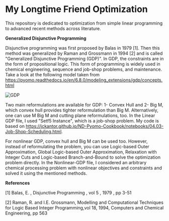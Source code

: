 # My Longtime Friend Optimization
This repository is dedicated to optimization from simple linear programming to advanced recent methods across literature.

**Generalized Disjunctive Programming** 

Disjunctive programming was first proposed by Balas in 1979 [1]. Then this method was generalized by Raman and Grossmann in 1994 [2] and is called "Generalized Disjunctive Programming (GDP)". In GDP, the constraints are in the form of propositional logic. This form of programming is widely used in chemical engineering, sequence and job-shop problems, and maintenance. Take a look at the following model taken from https://pyomo.readthedocs.io/en/6.8.0/modeling_extensions/gdp/concepts.html


![GDP](https://github.com/user-attachments/assets/d8d59d41-cc4f-4839-a069-906b85d85deb)

Two main reformulations are available for GDP: 1- Convex Hull and 2- Big M, which convex hull provides tighter reformulation than Big M. Alternatively, one can use M Big M and cutting plane reformulations, too. In the Linear GDP file, I used "Setf5 Instance", which is a job-shop problem. My code is based on https://jckantor.github.io/ND-Pyomo-Cookbook/notebooks/04.03-Job-Shop-Scheduling.html.

For nonlinear GDP, convex hull and Big M can be used too. However, instead of reformulating the problem, you can use Logic-based Outer Approximation, Global Logic-based Outer Approximation, Relaxation with Integer Cuts and Logic-based Branch-and-Bound to solve the optimization problem directly. In the Nonlinear-GDP file, I considered an arbitrary chemical processing problem with nonlinear objectives and constraints and solved it using the mentioned methods.










**References**

[1] Balas, E. , Disjunctive Programming , vol 5 , 1979 , pp 3-51

[2] Raman, R. and I.E. Grossmann, Modelling and Computational Techniques for Logic Based Integer Programming,vol 18, 1994, Computers and Chemical Engineering, pp 563
